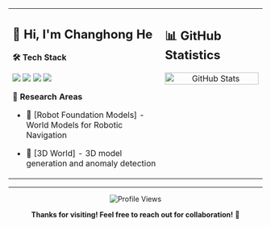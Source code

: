 <!-- README.md for https://github.com/ChanghongHeya/ChanghongHeya -->

<table>
  <tr>
    <!-- LEFT: Personal Info -->
    <td width="60%" valign="top">

## 👋 Hi, I'm Changhong He

**🛠️ Tech Stack**
<p>
  <img src="https://img.shields.io/badge/Python-3776AB?style=for-the-badge&logo=python&logoColor=white" />
  <img src="https://img.shields.io/badge/C++-00599C?style=for-the-badge&logo=c%2B%2B&logoColor=white" />
  <img src="https://img.shields.io/badge/PyTorch-EE4C2C?style=for-the-badge&logo=pytorch&logoColor=white" />
  <img src="https://img.shields.io/badge/ROS-22314E?style=for-the-badge&logo=ros&logoColor=white" />
</p>

**🔬 Research Areas**
- 🤖 [Robot Foundation Models] - World Models for Robotic Navigation 
- 🧠 [3D World] - 3D model generation and anomaly detection

    </td>

    <!-- RIGHT: GitHub Stats -->
    <td width="40%" valign="top">

## 📊 GitHub Statistics

<!-- GitHub Stats -->
<div align="center">
  <img src="https://github-readme-stats.vercel.app/api?username=ChanghongHeya&show_icons=true&theme=default&hide_title=true&count_private=true" alt="GitHub Stats" width="100%" />
</div>

  </tr>
</table>

---

<div align="center">
  
  ![Profile Views](https://komarev.com/ghpvc/?username=ChanghongHeya&color=blue&style=flat)
  
  **Thanks for visiting! Feel free to reach out for collaboration!** 🤝
</div>

